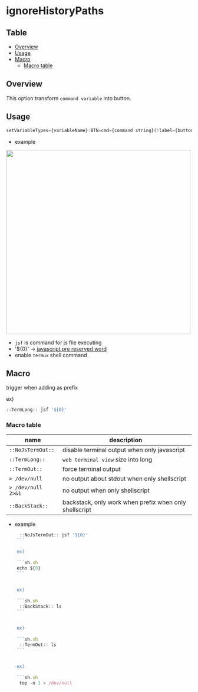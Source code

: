 
# ignoreHistoryPaths


Table
-----------------
* [Overview](#overview)
* [Usage](#usage)
* [Macro](#macro)
  * [Macro table](#macro-table)


## Overview

This option transform `command variable` into button. 


## Usage  

```js.js
setVariableTypes={variableName}:BTN=cmd={command string}(!label={button label})
```

- example
  
<img src="https://github.com/puutaro/CommandClick/assets/55217593/52b84839-b7e5-41f9-a8ea-41639bac4dec" width="500">  

- `jsf` is command for js file executing
- '${0}' -> [javascript pre reserved word](https://github.com/puutaro/CommandClick/blob/master/md/js_pre_reserved_word.md)  
- enable `termux` shell command


## Macro 

trigger when adding as prefix  

ex)

```js.js
::TermLong:: jsf '${0}'
```


### Macro table

| name|  description  |
| --------- | --------- |
| `::NoJsTermOut::` | disable terminal output when only javascript  |
| `::TermLong::` | `web terminal view` size into long   |
| `::TermOut::`  | force terminal output
| `> /dev/null`  | no output about stdout when only shellscript
| `> /dev/null 2>&1`  | no output when only shellscript
| `::BackStack::`  | backstack, only work when prefix when only shellscript

- example

```js.js
	 ::NoJsTermOut:: jsf '${0}'
	```
	
	ex)
	 
	```sh.sh
	echo ${0}
	```
	
	  
	ex)
	
	```sh.sh
	 ::BackStack:: ls    
	```
	
	
	ex)
	
	```sh.sh
	 ::TermOut:: ls
	```
	
	
	ex)
	
	```sh.sh
	 top -n 1 > /dev/null  

